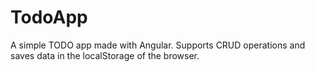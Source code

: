 # TodoApp

A simple TODO app made with Angular. Supports CRUD operations and saves data in the localStorage of the browser.
